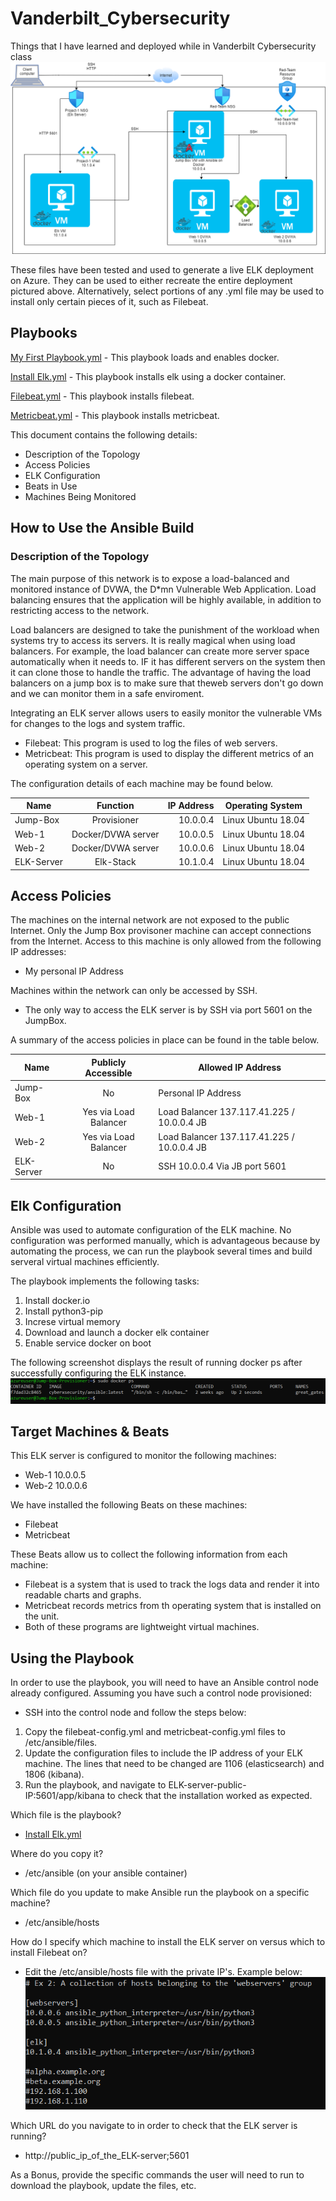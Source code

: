 # Vanderbilt_Cybersecurity
Things that I have learned and deployed while in Vanderbilt Cybersecurity class
![](Elk%20Diagram.png)

These files have been tested and used to generate a live ELK deployment on Azure. They can be used to either recreate the entire deployment pictured above. Alternatively, select portions of any .yml file may be used to install only certain pieces of it, such as Filebeat.

## Playbooks
[My First Playbook.yml](https://github.com/natedanielson/Vanderbilt_Cybersecurity/blob/main/Playbooks/My%20First%20Playbook) - This playbook loads and enables docker. 

[Install Elk.yml](https://github.com/natedanielson/Vanderbilt_Cybersecurity/blob/main/Playbooks/Install-ELK) - This playbook installs elk using a docker container.

[Filebeat.yml](https://github.com/natedanielson/Vanderbilt_Cybersecurity/blob/main/Playbooks/Filebeat) - This playbook installs filebeat.

[Metricbeat.yml](https://github.com/natedanielson/Vanderbilt_Cybersecurity/blob/main/Playbooks/Metricbeat) - This playbook installs metricbeat.

This document contains the following details:

 - Description of the Topology
 - Access Policies
 - ELK Configuration
 - Beats in Use
 - Machines Being Monitored


## How to Use the Ansible Build


### Description of the Topology
The main purpose of this network is to expose a load-balanced and monitored instance of DVWA, the D*mn Vulnerable Web Application.
Load balancing ensures that the application will be highly available, in addition to restricting access to the network.

Load balancers are designed to take the punishment of the workload when systems try to access its servers.  It is really magical when using load balancers.  For example, the load balancer can create more server space automatically when it needs to.  IF it has different servers on the system then it can clone those to handle the traffic.  The advantage of having the load balancers on a jump box is to make sure that theweb servers don't go down and we can monitor them in a safe enviroment.

Integrating an ELK server allows users to easily monitor the vulnerable VMs for changes to the logs and system traffic.

 - Filebeat: This program is used to log the files of web servers.
 - Metricbeat: This program is used to display the different metrics of an operating system on a server.

The configuration details of each machine may be found below.

| Name        | Function        | IP Address  | Operating System  |
| ------------|:---------------:| -----------:| ------------------|
| Jump-Box    | Provisioner     | 10.0.0.4    |Linux Ubuntu 18.04 |
| Web-1       | Docker/DVWA server | 10.0.0.5 |Linux Ubuntu 18.04 |
| Web-2       | Docker/DVWA server | 10.0.0.6 |Linux Ubuntu 18.04 |
| ELK-Server  | Elk-Stack      | 10.1.0.4     |Linux Ubuntu 18.04 |

## Access Policies
The machines on the internal network are not exposed to the public Internet.
Only the Jump Box provisoner machine can accept connections from the Internet. Access to this machine is only allowed from the following IP addresses:

 - My personal IP Address

Machines within the network can only be accessed by SSH.

 - The only way to access the ELK server is by SSH via port 5601 on the JumpBox.

A summary of the access policies in place can be found in the table below.

| Name	| Publicly Accessible	| Allowed IP Address |
| ------------|:---------------:| ----------------|
|Jump-Box |	No	 | Personal IP Address |
|Web-1	| Yes via Load Balancer |	Load Balancer 137.117.41.225 / 10.0.0.4 JB |
|Web-2	| Yes via Load Balancer |	Load Balancer 137.117.41.225 / 10.0.0.4 JB |
|ELK-Server	 | No	| SSH 10.0.0.4 Via JB port 5601 |

## Elk Configuration
Ansible was used to automate configuration of the ELK machine. No configuration was performed manually, which is advantageous because by automating the process, we can run the playbook several times and build serveral virtual machines efficiently.

The playbook implements the following tasks:

 1. Install docker.io
 2. Install python3-pip
 3. Increse virtual memory
 4. Download and launch a docker elk container
 5. Enable service docker on boot



The following screenshot displays the result of running docker ps after successfully configuring the ELK instance.
![](Docker%20ps.PNG)


## Target Machines & Beats
This ELK server is configured to monitor the following machines:

 - Web-1 10.0.0.5
 - Web-2 10.0.0.6

We have installed the following Beats on these machines:

 - Filebeat
 - Metricbeat

These Beats allow us to collect the following information from each machine:

 - Filebeat is a system that is used to track the logs data and render it into readable charts and graphs.
 - Metricbeat records metrics from th operating system that is installed on the unit.
 - Both of these programs are lightweight virtual machines.


## Using the Playbook
In order to use the playbook, you will need to have an Ansible control node already configured. Assuming you have such a control node provisioned:

 - SSH into the control node and follow the steps below:

1. Copy the filebeat-config.yml and metricbeat-config.yml files to /etc/ansible/files.
2. Update the configuration files to include the IP address of your ELK machine.  The lines that need to be changed are 1106 (elasticsearch) and 1806 (kibana).
3. Run the playbook, and navigate to ELK-server-public-IP:5601/app/kibana to check that the installation worked as expected.

Which file is the playbook? 
 - [Install Elk.yml](https://github.com/natedanielson/Vanderbilt_Cybersecurity/blob/main/Playbooks/Install-ELK)

Where do you copy it?
 - /etc/ansible (on your ansible container)

Which file do you update to make Ansible run the playbook on a specific machine? 
 - /etc/ansible/hosts

How do I specify which machine to install the ELK server on versus which to install Filebeat on?
 - Edit the /etc/ansible/hosts file with the private IP's.  Example below:
 ![](etc-ansible-hosts.PNG)

Which URL do you navigate to in order to check that the ELK server is running?
 - http://public_ip_of_the_ELK-server;5601

As a Bonus, provide the specific commands the user will need to run to download the playbook, update the files, etc.
